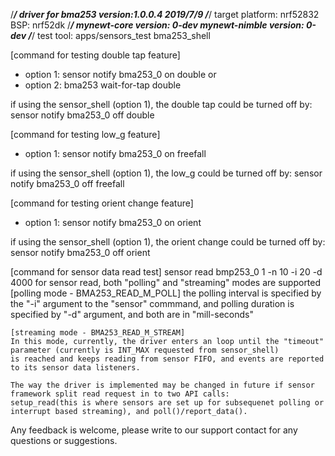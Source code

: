 <!--
#
# Licensed to the Apache Software Foundation (ASF) under one
# or more contributor license agreements.  See the NOTICE file
# distributed with this work for additional information
# regarding copyright ownership.  The ASF licenses this file
# to you under the Apache License, Version 2.0 (the
# "License"); you may not use this file except in compliance
# with the License.  You may obtain a copy of the License at
#
# http://www.apache.org/licenses/LICENSE-2.0
#
# Unless required by applicable law or agreed to in writing,
# software distributed under the License is distributed on an
# "AS IS" BASIS, WITHOUT WARRANTIES OR CONDITIONS OF ANY
#  KIND, either express or implied.  See the License for the
# specific language governing permissions and limitations
# under the License.
#
-->



/*********************************************************/
driver for bma253
version:1.0.0.4  2019/7/9 
/*********************************************************/
target platform: nrf52832
BSP: nrf52dk
/*********************************************************/
mynewt-core version: 0-dev
mynewt-nimble version: 0-dev
/*********************************************************/
test tool: apps/sensors_test
           bma253_shell

[command for testing double tap feature]
- option 1:
sensor notify bma253_0 on double
or
- option 2:
bma253 wait-for-tap double

if using the sensor_shell (option 1), the double tap could be turned off by:
sensor notify bma253_0 off double


[command for testing low_g feature]
- option 1:
sensor notify bma253_0 on freefall


if using the sensor_shell (option 1), the low_g could be turned off by:
sensor notify bma253_0 off freefall

[command for testing orient change feature]
- option 1:
sensor notify bma253_0 on orient


if using the sensor_shell (option 1), the orient change could be turned off by:
sensor notify bma253_0 off orient

[command for sensor data read test]
sensor read bmp253_0 1 -n 10 -i 20 -d 4000
    for sensor read, both "polling" and "streaming" modes are supported
    [polling mode - BMA253_READ_M_POLL]
    the polling interval is specified by the "-i" argument to the "sensor" commmand, and
    polling duration is specified by "-d" argument, and both are in "mill-seconds"

    [streaming mode - BMA253_READ_M_STREAM]
    In this mode, currently, the driver enters an loop until the "timeout" parameter (currently is INT_MAX requested from sensor_shell)
    is reached and keeps reading from sensor FIFO, and events are reported to its sensor data listeners.

    The way the driver is implemented may be changed in future if sensor framework split read request in to two API calls:
    setup_read(this is where sensors are set up for subsequenet polling or interrupt based streaming), and poll()/report_data().


Any feedback is welcome, please write to our support contact for any questions or suggestions.

